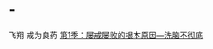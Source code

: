 # -
飞翔 戒为良药 [第1季：屡戒屡败的根本原因—洗脑不彻底](https://github.com/15240086721/feixiang---jieweiliangyao/blob/main/%E7%AC%AC1%E5%AD%A3%EF%BC%9A%E5%B1%A1%E6%88%92%E5%B1%A1%E8%B4%A5%E7%9A%84%E6%A0%B9%E6%9C%AC%E5%8E%9F%E5%9B%A0%E2%80%94%E2%80%94%E6%B4%97%E8%84%91%E4%B8%8D%E5%BD%BB%E5%BA%95.txt)
